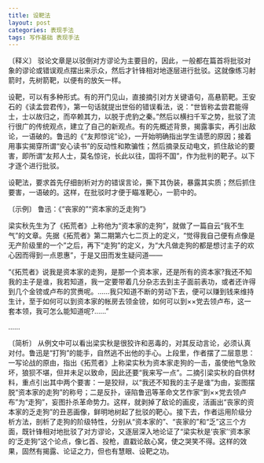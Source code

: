 ```yaml
---
title: 设靶法
layout: post
categories: 表现手法
tags: 写作基础 表现手法
---
```


〔释义〕 驳论文章是以驳倒对方谬论为主要目的，因此，一般都在篇首将批驳对象的谬论或错误观点摆出来示众，然后才针锋相对地逐层进行批驳。这就像练习射箭时，先树箭靶，以便有的放矢一样。

设靶，可以有多种形式。有的开门见山，直接摘引对方关键语句，高悬箭靶。王安石的《读孟尝君传》，第一句话就提出世俗的错误看法，说：“世皆称孟尝君能得士，士以故归之，而卒赖其力，以脱于虎豹之秦。”然后以横扫千军之势，批驳了流行很广的传统观点，建立了自己的新观点。有的先概述背景，揭露事实，再引出敌论，一语破的。鲁迅的《“友邦惊诧”论》，一开始明确指出学生请愿的原因；接着用事实揭穿所谓“安心读书”的反动性和欺骗性；然后摘录反动电文，抓住敌论的要害，即所谓“友邦人士，莫名惊诧，长此以往，国将不国”，作为批判的靶子。以下才逐个进行批驳。

设靶法，要求首先仔细剖析对方的错误言论，撕下其伪装，暴露其实质；然后抓住要害，一语破的。这样，在批驳时才便于瞄准靶心，一箭中的。

〔示例〕 鲁迅：《“丧家的”“资本家的乏走狗”》

梁实秋先生为了《拓荒者》上称他为“资本家的走狗”，就做了一篇自云“我不生气”的文章。先据《拓荒者》第二期第六七二页上的定义，“觉得我自己便有点像是无产阶级里的一个”之后，再下“走狗”的定义，为“大凡做走狗的都是想讨主子的欢心因而得到一点恩惠”，于是又田而发生疑问道——

“《拓荒者》说我是资本家的走狗，是那一个资本家，还是所有的资本家?我还不知我的主子是谁，我若知道，我一定要带着几分杂志去到主子面前表功，或者还许得到几个金镑或卢布的赏赉呢。……我只知道不断的劳动下去，便可以赚到钱来维持生计，至于如何可以到资本家的帐房去领金镑，如何可以到××党去领卢布，这一套本领，我可怎么能知道呢?……”

……

〔简析〕 从例文中可以看出梁实秋是很狡许和恶毒的，对其反动言论，必须认真对付。鲁迅是“打狗”的能手，自然逃不出他的手心。上段里，作者摆了二层意思：一写论战的原由，指出《拓荒者》上称梁实秋为资本家走狗的一击，虽使他气急败坏，狼狈不堪，但并未足以致命，因此还要“我来写一点”。二摘引梁实秋的自供材料，重点引出其中两个要害：一是狡辩，以“我还不知我的主子是谁”为由，妄图摆脱“资本家的走狗”的称号；二是反扑，诬陷鲁迅等革命文艺作家“到××党去领卢布”为“走狗”，妄图扑杀革命势力。这样，就剥掉了敌论的画皮，活画出“丧家的资本家的乏走狗”的丑恶画像，鲜明地树起了批驳的靶心。接下去，作者运用阶级分析方法，剖析了走狗的阶级特性，分别从“资本家的”、“丧家的”和“乏”这三个方面，既针锋相对地批驳了对方谬论，又逐层深入地论证了“梁实秋是‘丧家’‘资本家的’乏走狗”这个论点，像匕首、投枪，直戳论敌心窝，使之哭笑不得。这样的效果，固然有揭露、论证之力，但也有慧眼、设靶之功。 